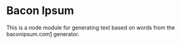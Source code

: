 # Bacon Ipsum

This is a node module for generating text based on words from the
baconipsum.com[1] generator.

[1]: https://github.com/petenelson/bacon-ipsum

